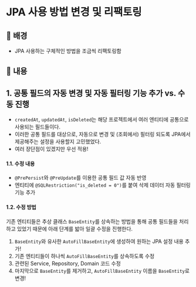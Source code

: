 # JPA 사용 방법 변경 및 리팩토링

## 🍏 배경
- JPA 사용하는 구체적인 방법을 조금씩 리팩토링함

## 🍏 내용

##  1. 공통 필드의 자동 변경 및 자동 필터링 기능 추가 vs. 수동 진행
- `createdAt`, `updatedAt`, `isDeleted`는 해당 프로젝트에서 여러 엔티티에 공통으로 사용되는 필드들이다.
- 이러한 공통 필드를 대상으로, 자동으로 변경 및 (조회에서) 필터링 되도록 JPA에서 제공해주는 설정을 사용할지 고민했었다.
- 여러 장단점이 있겠지만 우선 적용!

#### 1.1. 수정 내용
- `@PrePersist`와 `@PreUpdate`를 이용한 공통 필드 값 자동 반영
- 엔티티에 `@SQLRestriction("is_deleted = 0")`를 붙여 삭제 데이터 자동 필터링 기능 추가

#### 1.2. 수정 방법
기존 엔티티들은 추상 클래스 `BaseEntity`를 상속하는 방법을 통해 공통 필드들을 처리하고 있었기 때문에 아래 단계를 밟아 일괄 수정을 진행한다.
1. `BaseEntity`와 유사한 `AutoFillBaseEntity`에 생성하여 원하는 JPA 설정 내용 추가!
2. 기존 엔티티들이 하나씩 `AutoFillBaseEntity`를 상속하도록 수정
3. 관련된 Service, Repository, Domain 코드 수정
4. 마지막으로 `BaseEntity`를 제거하고, `AutoFillBaseEntity` 이름을 `BaseEntity`로 변경!
